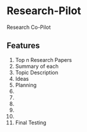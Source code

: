 # Research-Pilot
Research Co-Pilot

## Features
<ol>
	<li>Top n Research Papers</li>
	<li>Summary of each</li>
	<li>Topic Description</li>
	<li>Ideas</li>
	<li>Planning</li>
	<li></li>
	<li></li>
	<li></li>
	<li></li>
	<li></li>
	<li>Final Testing</li>
</ol>